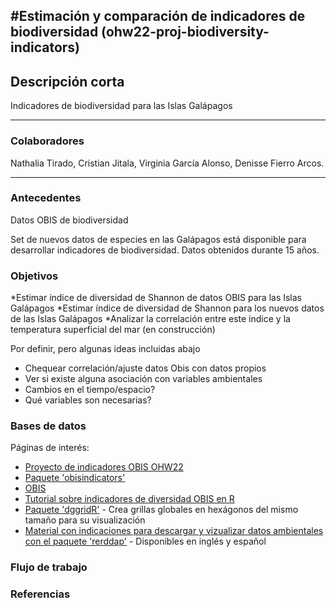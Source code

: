#Estimación y comparación de indicadores de biodiversidad (ohw22-proj-biodiversity-indicators)
---
## Descripción corta  
Indicadores de biodiversidad para las Islas Galápagos

---
### Colaboradores
Nathalia Tirado, Cristian Jitala, Virginia García Alonso, Denisse Fierro Arcos.

---
### Antecedentes
Datos OBIS de biodiversidad

Set de nuevos datos de especies en las Galápagos está disponible para desarrollar indicadores de biodiversidad. Datos obtenidos durante 15 años.  

### Objetivos
*Estimar índice de diversidad de Shannon de datos OBIS para las Islas Galápagos
*Estimar índice de diversidad de Shannon para los nuevos datos de las Islas Galápagos
*Analizar la correlación entre este índice y la temperatura superficial del mar (en construcción)

Por definir, pero algunas ideas incluidas abajo
* Chequear correlación/ajuste datos Obis con datos propios
* Ver si existe alguna asociación con variables ambientales
* Cambios en el tiempo/espacio?
* Qué variables son necesarias?

### Bases de datos
Páginas de interés:
* [Proyecto de indicadores OBIS OHW22](https://github.com/oceanhackweek/discussions/discussions/4)
* [Paquete 'obisindicators'](https://github.com/marinebon/obisindicators)
* [OBIS](https://obis.org/indicators/)
* [Tutorial sobre indicadores de diversidad OBIS en R](https://iobis.github.io/notebook-diversity-indicators/#read-the-occurrence-data)
* [Paquete 'dggridR'](https://github.com/r-barnes/dggridR/) - Crea grillas globales en hexágonos del mismo tamaño para su visualización
* [Material con indicaciones para descargar y vizualizar datos ambientales con el paquete 'rerddap'](https://github.com/virginiagarciaalonso/useR_2022_sst) - Disponibles en inglés y español

### Flujo de trabajo

### Referencias
